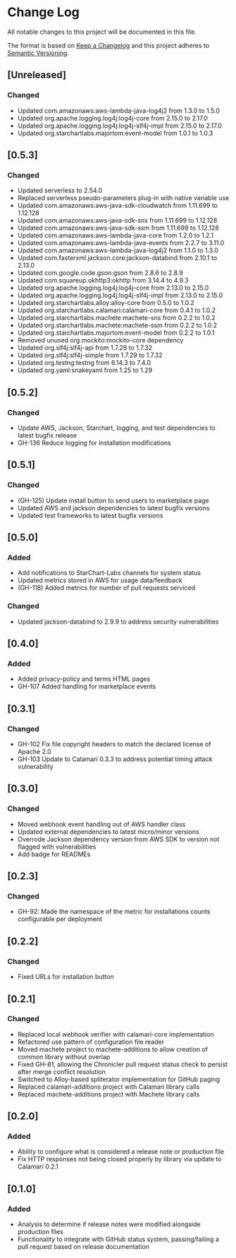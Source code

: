 # Change Log
All notable changes to this project will be documented in this file.

The format is based on [Keep a Changelog](http://keepachangelog.com/)
and this project adheres to [Semantic Versioning](http://semver.org/).

## [Unreleased]
### Changed
- Updated com.amazonaws:aws-lambda-java-log4j2 from 1.3.0 to 1.5.0
- Updated org.apache.logging.log4j:log4j-core from 2.15.0 to 2.17.0
- Updated org.apache.logging.log4j:log4j-slf4j-impl from 2.15.0 to 2.17.0
- Updated org.starchartlabs.majortom:event-model from 1.0.1 to 1.0.3

## [0.5.3]
### Changed
- Updated serverless to 2.54.0
- Replaced serverless pseudo-parameters plug-in with native variable use
- Updated com.amazonaws:aws-java-sdk-cloudwatch from 1.11.699 to 1.12.128
- Updated com.amazonaws:aws-java-sdk-sns from 1.11.699 to 1.12.128
- Updated com.amazonaws:aws-java-sdk-ssm from 1.11.699 to 1.12.128
- Updated com.amazonaws:aws-lambda-java-core from 1.2.0 to 1.2.1
- Updated com.amazonaws:aws-lambda-java-events from 2.2.7 to 3.11.0
- Updated com.amazonaws:aws-lambda-java-log4j2 from 1.1.0 to 1.3.0
- Updated com.fasterxml.jackson.core:jackson-databind from 2.10.1 to 2.13.0
- Updated com.google.code.gson:gson from 2.8.6 to 2.8.9
- Updated com.squareup.okhttp3:okhttp from 3.14.4 to 4.9.3
- Updated org.apache.logging.log4j:log4j-core from 2.13.0 to 2.15.0
- Updated org.apache.logging.log4j:log4j-slf4j-impl from 2.13.0 to 2.15.0
- Updated org.starchartlabs.alloy:alloy-core from 0.5.0 to 1.0.2
- Updated org.starchartlabs.calamari:calamari-core from 0.4.1 to 1.0.2
- Updated org.starchartlabs.machete:machete-sns from 0.2.2 to 1.0.2
- Updated org.starchartlabs.machete:machete-ssm from 0.2.2 to 1.0.2
- Updated org.starchartlabs.majortom:event-model from 0.2.2 to 1.0.1
- Removed unused org.mockito:mockito-core dependency
- Updated org.slf4j:slf4j-api from 1.7.29 to 1.7.32
- Updated org.slf4j:slf4j-simple from 1.7.29 to 1.7.32
- Updated org.testng:testng from 6.14.3 to 7.4.0
- Updated org.yaml:snakeyaml from 1.25 to 1.29

## [0.5.2]
### Changed
- Update AWS, Jackson, Starchart, logging, and test dependencies to latest bugfix release
- GH-136 Reduce logging for installation modifications

## [0.5.1]
### Changed
- (GH-125) Update install button to send users to marketplace page
- Updated AWS and jackson dependencies to latest bugfix versions
- Updated test frameworks to latest bugfix versions

## [0.5.0]
### Added
- Add notifications to StarChart-Labs channels for system status
- Updated metrics stored in AWS for usage data/feedback
- (GH-118) Added metrics for number of pull requests serviced

### Changed
- Updated jackson-databind to 2.9.9 to address security vulnerabilities

## [0.4.0]
### Added
- Added privacy-policy and terms HTML pages
- GH-107 Added handling for marketplace events

## [0.3.1]
### Changed
- GH-102 Fix file copyright headers to match the declared license of Apache 2.0
- GH-103 Update to Calamari 0.3.3 to address potential timing attack vulnerability

## [0.3.0]
### Changed
- Moved webhook event handling out of AWS handler class
- Updated external dependencies to latest micro/minor versions
- Overrode Jackson dependency version from AWS SDK to version not flagged with vulnerabilities
- Add badge for READMEs

## [0.2.3]
### Changed
- GH-92: Made the namespace of the metric for installations counts configurable per deployment

## [0.2.2]
### Changed
- Fixed URLs for installation button

## [0.2.1]
### Changed
- Replaced local webhook verifier with calamari-core implementation
- Refactored use pattern of configuration file reader
- Moved machete project to machete-additions to allow creation of common library without overlap
- Fixed GH-81, allowing the Chronicler pull request status check to persist after merge conflict resolution
- Switched to Alloy-based spliterator implementation for GitHub paging
- Replaced calamari-additions project with Calamari library calls
- Replaced machete-additions project with Machete library calls

## [0.2.0]
### Added
- Ability to configure what is considered a release note or production file
- Fix HTTP responses not being closed properly by library via update to Calamari 0.2.1

## [0.1.0]
### Added
- Analysis to determine if release notes were modified alongside production files
- Functionality to integrate with GitHub status system, passing/failing a pull request based on release documentation
